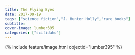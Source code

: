 ```yaml
---
title: The Flying Eyes
date: 2017-09-19
tags: ["science fiction","J. Hunter Holly","rare books"]
subtitle: 
cover-image: lumber395 
categories: ["scifidaho"]
---
```


{% include feature/image.html objectid="lumber395" %}